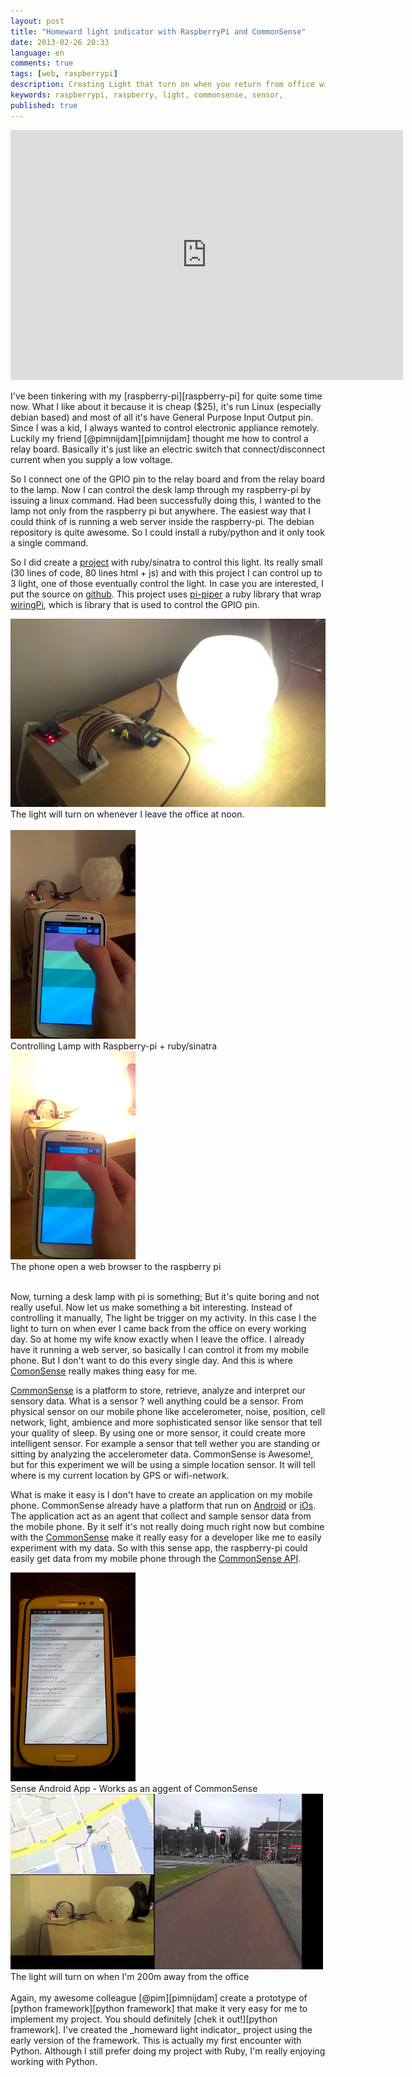 ```yaml
---
layout: post
title: "Homeward light indicator with RaspberryPi and CommonSense"
date: 2013-02-26 20:33
language: en
comments: true
tags: [web, raspberrypi]
description: Creating Light that turn on when you return from office with raspberry pi and CommonSense
keywords: raspberrypi, raspberry, light, commonsense, sensor,
published: true
---
```


<div class="row">
  <div class="span8 offset1">
    <iframe align="center" width="628" height="400" src="http://www.youtube.com/embed/35ylS4IX_mc" frameborder="0" allowfullscreen></iframe>
  </div>
</div><br/>
I've been tinkering with my [raspberry-pi][raspberry-pi] for quite some time now. What I like about it because it is cheap ($25),
it's run Linux (especially debian based) and most of all it's have General Purpose Input Output pin. Since I was a kid, I always
wanted to control electronic appliance remotely. Luckily my friend [@pimnijdam][pimnijdam] thought me how to control a relay board.
Basically it's just like an electric switch that connect/disconnect current when you supply a low voltage.


So I connect one of the GPIO pin to the relay board and from the relay board to the lamp. Now I can control the desk lamp through
my raspberry-pi by issuing a linux command. Had been successfully doing this, I wanted to the lamp not only from the raspberry pi
but anywhere. The easiest way that I could think of is running a web server inside the raspberry-pi. The debian repository is
quite awesome. So I could install a ruby/python and it only took a single command.

So I did create a [project][pi-sinatra-github]  with ruby/sinatra to control this light. Its really small (30 lines of code, 80 lines html + js) and with this project I can control up to 3 light, one of those eventually control the light. In case you are interested, I put the source on [github][pi-sinatra-github].
This project uses [pi-piper][pi-piper] a ruby library that wrap [wiringPi][wiringPi], which is library that is used to control the GPIO pin.

<div class="row">
<div class="span8 offset1">
<div class="thumbnail">
  <img src="/images/post/2013/02/homeward-indicator-project.jpg" alt="homeward indicator">
  <div class="caption">
    The light will turn on whenever I leave the office at noon.
  </div>
</div>
</div>
</div><br/>

<div class="row">
  <div class="span4 offset1">
    <div class="thumbnail">
      <img src="/images/post/2013/02/lamp-off.jpg" alt="lamp off">
      <div class="caption">
        Controlling Lamp with Raspberry-pi + ruby/sinatra
      </div>
    </div>
  </div>
  <div class="span4">
    <div class="thumbnail">
      <img src="/images/post/2013/02/lamp-on.jpg">
      <div class="caption">
        The phone open a web browser to the raspberry pi
      </div>
    </div>
  </div>
</div><br/>

Now, turning a desk lamp with pi is something; But it's quite boring and not really useful. Now let us make something a bit
interesting. Instead of controlling it manually, The light be trigger on my activity. In this case I the light to turn on
when ever I came back from the office on every working day. So at home my wife know exactly when I leave the office. I already
have it running a web server, so basically I can control it from my mobile phone. But I don't want to do this every single day.
And this is where [ComonSense][CommonSense] really makes thing easy for me.

[CommonSense][CommonSense] is a platform to store, retrieve, analyze and interpret our sensory data. What is a sensor ? well anything could be a sensor. From physical sensor on our mobile phone like accelerometer, noise, position, cell network, light, ambience and more sophisticated sensor like sensor that tell your quality of sleep. By using one or more sensor, it could create more intelligent sensor. For example a sensor that tell wether you are standing or sitting by analyzing the accelerometer data. CommonSense is Awesome!, but for this experiment we will be using a simple location sensor. It will tell where is my current location by GPS or
wifi-network.

What is make it easy is I don't have to create an application on my mobile phone. CommonSense already have a platform that run on
[Android][Android] or [iOs][iOs]. The application act as an agent that collect and sample sensor data from the mobile phone. By it self it's not really doing much right now but combine with the [CommonSense] make it really easy for a developer like me to
easily experiment with my data. So with this sense app, the raspberry-pi could easily get data from my mobile phone through the
[CommonSense API][CommonSense-API].

<div class="row">
  <div class="span3 offset1">
    <div class="thumbnail">
      <img src="/images/post/2013/02/sense-app.jpg" alt="sense app">
      <div class="caption">
        Sense Android App - Works as an aggent of CommonSense
      </div>
    </div>
  </div>
  <div class="span7">
    <div class="thumbnail">
      <img src="/images/post/2013/02/biking-out-of-the-office.jpg" alt="biking out of the office">
      <div class="caption">
        The light will turn on when I'm 200m away from the office
      </div>
    </div>
  </div>
</div><br/>
Again, my awesome colleague [@pim][pimnijdam] create a prototype of [python framework][python framework] that make it very easy for me to
implement my project. You should definitely [chek it out!][python framework]. I've created the _homeward light indicator_ project
using the early version of the framework. This is actually my first encounter with Python. Although I still prefer doing my
project with Ruby, I'm really enjoying working with Python.

[raspberry-pi]: http://www.raspberrypi.org/
[pi-sinatra-github]: https://github.com/yulrizka/pi-sinatra-gpio/blob/master/app.rb
[CommonSense]: http://www.sense-os.nl/commonsense
[Android]: https://play.google.com/store/apps/details?id=nl.sense_os.app
[iOs]: https://itunes.apple.com/nl/app/senseplatform/id447552125?mt=8&uo=4
[CommonSense-API]: http://developer.sense-os.nl
[python framework]: https://github.com/pimnijdam/eventScripting
[pimnijdam]: https://github.com/pimnijdam
[pi-piper]: https://github.com/jwhitehorn/pi_piper
[wiringPi]: https://projects.drogon.net/raspberry-pi/wiringpi/
